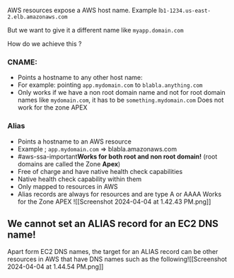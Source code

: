 AWS resources expose a AWS host name. Example l`b1-1234.us-east-2.elb.amazonaws.com`

But we want to give it a different name like `myapp.domain.com`

How do we achieve this ?
### CNAME:
- Points a hostname to any other host name:
- For example: pointing `app.mydomain.com` to `blabla.anything.com`
- Only works if we have a non root domain name and not for root domain names like `mydomain.com`, it has to be `something.mydomain.com`
Does not work for the zone APEX
### Alias
- Points a hostname to an AWS resource
- Example ; `app.mydomain.com` => blabla.amazonaws.com
- #aws-ssa-important**Works for both root and non root domain!** (root domains are called the Zone **Apex**)
- Free of charge and have native health check capabilities
- Native health check capability within them
- Only mapped to resources in AWS
- Alias records are always for resources and are type A or AAAA
Works for the Zone APEX
![[Screenshot 2024-04-04 at 1.42.43 PM.png]]

## We cannot set an ALIAS record for an EC2 DNS name!

Apart form EC2 DNS names, the target for an ALIAS record can be other resources in AWS that have DNS names such as the following![[Screenshot 2024-04-04 at 1.44.54 PM.png]]
